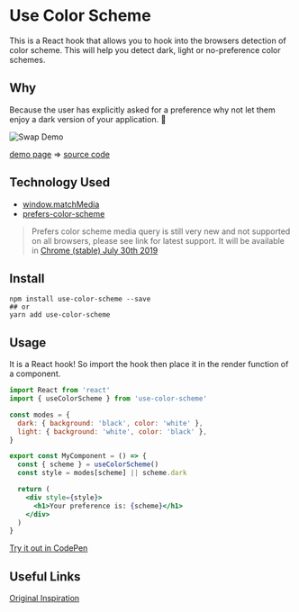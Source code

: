 # Use Color Scheme

This is a React hook that allows you to hook into the browsers detection of color scheme. This will help you detect dark, light or no-preference color schemes.

## Why

Because the user has explicitly asked for a preference why not let them enjoy a dark version of your application. 🌚

![Swap Demo](http://giphygifs.s3.amazonaws.com/media/Y08TdetQESfoSKWEUE/giphy.gif)

[demo page](https://ucs.mujō.com/) => [source code](https://github.com/jcblw/use-color-scheme-demo)

## Technology Used

- [window.matchMedia](https://developer.mozilla.org/en-US/docs/Web/API/Window/matchMedia)
- [prefers-color-scheme](https://caniuse.com/#search=prefers-color-scheme)

> Prefers color scheme media query is still very new and not supported on all browsers, please see link for latest support. It will be available in [Chrome (stable) July 30th 2019](https://www.chromestatus.com/features/schedule)

## Install

```shell
npm install use-color-scheme --save
## or
yarn add use-color-scheme
```

## Usage

It is a React hook! So import the hook then place it in the render function of a component.

```jsx
import React from 'react'
import { useColorScheme } from 'use-color-scheme'

const modes = {
  dark: { background: 'black', color: 'white' },
  light: { background: 'white', color: 'black' },
}

export const MyComponent = () => {
  const { scheme } = useColorScheme()
  const style = modes[scheme] || scheme.dark

  return (
    <div style={style}>
      <h1>Your preference is: {scheme}</h1>
    </div>
  )
}
```

[Try it out in CodePen](https://codepen.io/jcblw/pen/JQGmEK)

## Useful Links

[Original Inspiration](https://www.freecodecamp.org/news/how-to-detect-a-users-preferred-color-scheme-in-javascript-ec8ee514f1ef/)
